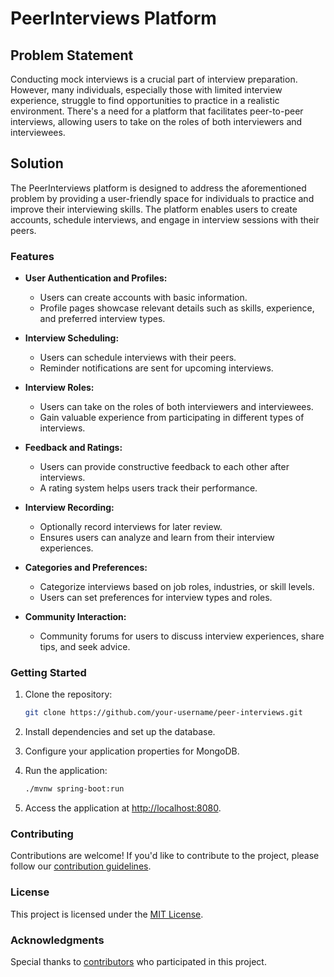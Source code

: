 # PeerInterviews Platform

## Problem Statement

Conducting mock interviews is a crucial part of interview preparation. However, many individuals, especially those with limited interview experience, struggle to find opportunities to practice in a realistic environment. There's a need for a platform that facilitates peer-to-peer interviews, allowing users to take on the roles of both interviewers and interviewees.

## Solution

The PeerInterviews platform is designed to address the aforementioned problem by providing a user-friendly space for individuals to practice and improve their interviewing skills. The platform enables users to create accounts, schedule interviews, and engage in interview sessions with their peers.

### Features

- **User Authentication and Profiles:**
  - Users can create accounts with basic information.
  - Profile pages showcase relevant details such as skills, experience, and preferred interview types.

- **Interview Scheduling:**
  - Users can schedule interviews with their peers.
  - Reminder notifications are sent for upcoming interviews.

- **Interview Roles:**
  - Users can take on the roles of both interviewers and interviewees.
  - Gain valuable experience from participating in different types of interviews.

- **Feedback and Ratings:**
  - Users can provide constructive feedback to each other after interviews.
  - A rating system helps users track their performance.

- **Interview Recording:**
  - Optionally record interviews for later review.
  - Ensures users can analyze and learn from their interview experiences.

- **Categories and Preferences:**
  - Categorize interviews based on job roles, industries, or skill levels.
  - Users can set preferences for interview types and roles.

- **Community Interaction:**
  - Community forums for users to discuss interview experiences, share tips, and seek advice.

### Getting Started

1. Clone the repository:
    ```bash
    git clone https://github.com/your-username/peer-interviews.git
    ```

2. Install dependencies and set up the database.

3. Configure your application properties for MongoDB.

4. Run the application:
    ```bash
    ./mvnw spring-boot:run
    ```

5. Access the application at [http://localhost:8080](http://localhost:8080).

### Contributing

Contributions are welcome! If you'd like to contribute to the project, please follow our [contribution guidelines](CONTRIBUTING.md).

### License

This project is licensed under the [MIT License](LICENSE).

### Acknowledgments

Special thanks to [contributors](CONTRIBUTORS.md) who participated in this project.

